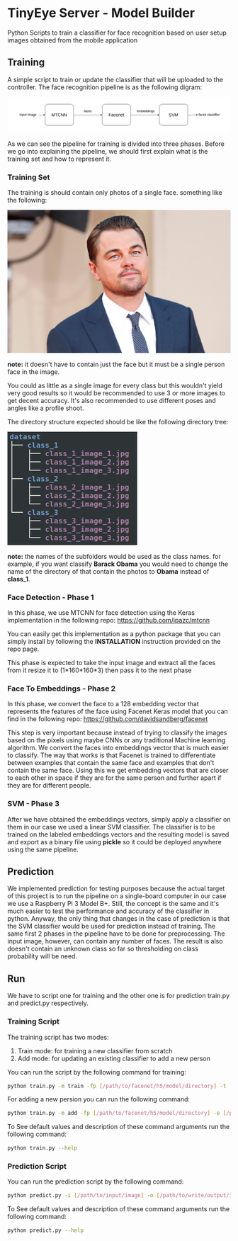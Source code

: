 # TinyEye Server - Model Builder
Python Scripts to train a classifier for face recognition based on user setup images obtained from the mobile application

## Training
A simple script to train or update the classifier that will be uploaded to the controller.
The face recognition pipeline is as the following digram:

![alt text](./docs/face_recognition_pipeline.png "Face Recognition Pipeline")

As we can see the pipeline for training is divided into three phases.
Before we go into explaining the pipeline, we should first explain what is the training set and how to represent it.

### Training Set
The training is should contain only photos of a single face. something like the following:

![alt text](./docs/training_example.png "Training set face image example")

**note:** it doesn't have to contain just the face but it must be a single person face in the image.

You could as little as a single image for every class but this wouldn't yield very good results so it would be recommended to use 3 or more images to get decent accuracy. It's also recommended to use different poses and angles like a profile shoot.

The directory structure expected should be like the following directory tree:

![alt text](./docs/training_set_dir_tree.png "Training set directory tree")

**note:** the names of the subfolders would be used as the class names. for example, if you want classify **Barack Obama** you would need to change the name of the directory of that contain the photos to **Obama** instead of **class_1**.

### Face Detection - Phase 1
In this phase, we use MTCNN for face detection using the Keras implementation in the following repo: https://github.com/ipazc/mtcnn

You can easily get this implementation as a python package that you can simply install by following the **INSTALLATION** instruction provided on the repo page.

This phase is expected to take the input image and extract all the faces from it resize it to (1\*160\*160\*3) then pass it to the next phase

### Face To Embeddings - Phase 2
In this phase, we convert the face to a 128 embedding vector that represents the features of the face using Facenet Keras model that you can find in the following repo: https://github.com/davidsandberg/facenet

This step is very important because instead of trying to classify the images based on the pixels using maybe CNNs or any traditional Machine learning algorithm. We convert the faces into embeddings vector that is much easier to classify. The way that works is that Facenet is trained to differentiate between examples that contain the same face and examples that don't contain the same face.
Using this we get embedding vectors that are closer to each other in space if they are for the same person and further apart if they are for different people.

### SVM - Phase 3
After we have obtained the embeddings vectors, simply apply a classifier on them in our case we used a linear SVM classifier. The classifier is to be trained on the labeled embeddings vectors and the resulting model is saved and export as a binary file using **pickle** so it could be deployed anywhere using the same pipeline.

## Prediction
We implemented prediction for testing purposes because the actual target of this project is to run the pipeline on a single-board computer in our case we use a Raspberry Pi 3 Model B+.
Still, the concept is the same and it's much easier to test the performance and accuracy of the classifier in python.
Anyway, the only thing that changes in the case of prediction is that the SVM classifier would be used for prediction instead of training. The same first 2 phases in the pipeline have to be done for preprocessing.
The input image, however, can contain any number of faces. The result is also doesn't contain an unknown class so far so thresholding on class probability will be need.

## Run
We have to script one for training and the other one is for prediction train.py and predict.py respectively.

### Training Script
The training script has two modes:

1. Train mode: for training a new classifier from scratch
2. Add mode: for updating an existing classifier to add a new person

You can run the script by the following command for training:
```bash
python train.py -m train -fp [/path/to/facenet/h5/model/directory] -t [/path/to/training/images/directory] -e [/path/to/write/extracted/embedding/dataset] -s [/path/to/write/result/svm/classifier] -fn [name_of_facenet_h5_file]
```
For adding a new persion you can run the following command:
```bash
python train.py -m add -fp [/path/to/facenet/h5/model/directory] -e [/path/to/embedding/dataset/extracted/at/training] -s [/path/to/write/result/svm/classifier] -fn [name_of_facenet_h5_file] -a [path/to/new/person/images/directory]
```

To See default values and description of these command arguments run the following command:
```bash
python train.py --help
```

### Prediction Script
You can run the prediction script by the following command:
```bash
python predict.py -i [/path/to/input/image] -o [/path/to/write/output/image] -fp [/path/to/facenet/h5/model/directory] -e [/path/to/embedding/dataset/extracted/at/training] -s [/path/to/write/result/svm/classifier] -fn [name_of_facenet_h5_file]
```

To See default values and description of these command arguments run the following command:
```bash
python predict.py --help
```
